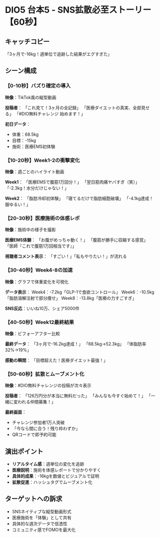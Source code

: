 # DIO5 台本5 - SNS拡散必至ストーリー【60秒】

## キャッチコピー
「3ヶ月で-16kg！週単位で追跡した結果がエグすぎた」

## シーン構成

### 【0-10秒】バズり確定の導入
**映像**：TikTok風の縦型動画

**投稿者**：
「これ見て！3ヶ月の全記録」
「医療ダイエットの真実、全部見せる」
「#DIO無料チャレンジ 始めます！」

**初日データ**：
- 体重：68.5kg
- 目標：-15kg
- 施術：医療EMS初体験

### 【10-20秒】Week1-2の衝撃変化
**映像**：週ごとのハイライト動画

**Week1**：
「医療EMSで腹筋1万回分！」
「翌日筋肉痛ヤバすぎ（笑）」
「-2.3kg！水分だけじゃない！」

**Week2**：
「脂肪冷却初体験」
「寝てるだけで脂肪細胞破壊」
「-4.1kg達成！服ゆるい！」

### 【20-30秒】医療施術の体感レポ
**映像**：施術中の様子を撮影

**医療EMS体験**：
「お腹がめっちゃ動く！」
「腹筋が勝手に収縮する感覚」
「医師『これで腹筋1万回相当です』」

**視聴者コメント表示**：
「すごい！」「私もやりたい！」が流れる

### 【30-40秒】Week4-8の加速
**映像**：グラフで体重変化を可視化

**データ表示**：
Week4：-7.2kg「GLP-1で食欲コントロール」
Week6：-10.5kg「脂肪溶解注射で部分痩せ」
Week8：-13.8kg「医療の力すごすぎ」

**SNS反応**：いいね10万、シェア5000件

### 【40-50秒】Week12最終結果
**映像**：ビフォーアフター比較

**最終データ**：
「3ヶ月で-16.2kg達成！」
「68.5kg→52.3kg」
「体脂肪率32%→19%」

**感動の瞬間**：
「目標超えた！医療ダイエット最強！」

### 【50-60秒】拡散とムーブメント化
**映像**：#DIO無料チャレンジの投稿が次々表示

**投稿者**：
「126万円分が本当に無料だった」
「みんなも今すぐ始めて！」
「一緒に変われる仲間募集！」

**最終画面**：
- チャレンジ参加者1万人突破
- 「今なら間に合う！残り枠わずか」
- QRコードで即予約可能

## 演出ポイント
- **リアルタイム感**：週単位の変化を追跡
- **医療説明**：施術を体感レポートで分かりやすく
- **具体的成果**：-16kgを数値とビジュアルで証明
- **拡散促進**：ハッシュタグでムーブメント化

## ターゲットへの訴求
- SNSネイティブな縦型動画形式
- 医療施術を「体験」として共有
- 具体的な週次データで信憑性
- コミュニティ感でFOMOを最大化